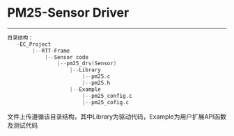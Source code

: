 # PM25-Sensor Driver

---

```c
目录结构：
   -EC_Project
    	|--RTT-Frame
    		|--Sensor code
    			|--pm25_drv(Sensor)
    				|--Library
        				|--pm25.c
        				|--pm25.h
    				|--Example
        				|--pm25_config.c
        				|--pm25_cofig.c
```

文件上传遵循该目录结构，其中Library为驱动代码，Example为用户扩展API函数及测试代码
